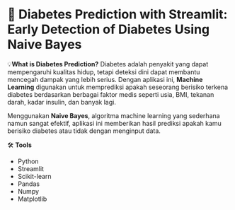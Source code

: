 # 🧠 **Diabetes Prediction with Streamlit: Early Detection of Diabetes Using Naive Bayes**

💡**What is Diabetes Prediction?**
Diabetes adalah penyakit yang dapat mempengaruhi kualitas hidup, tetapi deteksi dini dapat membantu mencegah dampak yang lebih serius. Dengan aplikasi ini, **Machine Learning** digunakan untuk memprediksi apakah seseorang berisiko terkena diabetes berdasarkan berbagai faktor medis seperti usia, BMI, tekanan darah, kadar insulin, dan banyak lagi.

Menggunakan **Naive Bayes**, algoritma machine learning yang sederhana namun sangat efektif, aplikasi ini memberikan hasil prediksi apakah kamu berisiko diabetes atau tidak dengan menginput data.

🛠️ **Tools** 
- Python
- Streamlit
- Scikit-learn
- Pandas
- Numpy
- Matplotlib
